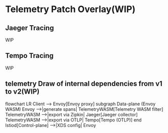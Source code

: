 # Telemetry Patch Overlay(WIP)

## Jaeger Tracing
WIP
## Tempo Tracing
WIP

## telemetry Draw of internal dependencies from v1 to v2(WIP)
flowchart LR
  Client --> Envoy[Envoy proxy]
  subgraph Data-plane (Envoy WASM)
    Envoy -->|generate spans| TelemetryWASM[Telemetry WASM filter]
    TelemetryWASM -->|export via Zipkin| Jaeger[Jaeger collector]
    TelemetryWASM -->|export via OTLP| Tempo[Tempo (OTLP)]
  end
  Istiod[Control-plane] -->|XDS config| Envoy